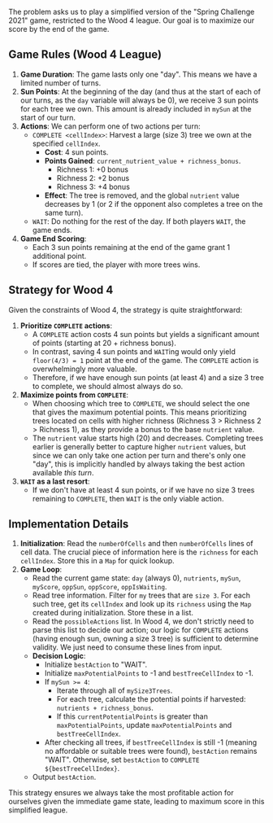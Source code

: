 The problem asks us to play a simplified version of the "Spring Challenge 2021" game, restricted to the Wood 4 league. Our goal is to maximize our score by the end of the game.

## Game Rules (Wood 4 League)

1.  **Game Duration**: The game lasts only one "day". This means we have a limited number of turns.
2.  **Sun Points**: At the beginning of the day (and thus at the start of each of our turns, as the `day` variable will always be 0), we receive 3 sun points for each tree we own. This amount is already included in `mySun` at the start of our turn.
3.  **Actions**: We can perform one of two actions per turn:
    *   `COMPLETE <cellIndex>`: Harvest a large (size 3) tree we own at the specified `cellIndex`.
        *   **Cost**: 4 sun points.
        *   **Points Gained**: `current_nutrient_value + richness_bonus`.
            *   Richness 1: +0 bonus
            *   Richness 2: +2 bonus
            *   Richness 3: +4 bonus
        *   **Effect**: The tree is removed, and the global `nutrient` value decreases by 1 (or 2 if the opponent also completes a tree on the same turn).
    *   `WAIT`: Do nothing for the rest of the day. If both players `WAIT`, the game ends.
4.  **Game End Scoring**:
    *   Each 3 sun points remaining at the end of the game grant 1 additional point.
    *   If scores are tied, the player with more trees wins.

## Strategy for Wood 4

Given the constraints of Wood 4, the strategy is quite straightforward:

1.  **Prioritize `COMPLETE` actions**:
    *   A `COMPLETE` action costs 4 sun points but yields a significant amount of points (starting at 20 + richness bonus).
    *   In contrast, saving 4 sun points and `WAIT`ing would only yield `floor(4/3) = 1` point at the end of the game. The `COMPLETE` action is overwhelmingly more valuable.
    *   Therefore, if we have enough sun points (at least 4) and a size 3 tree to complete, we should almost always do so.
2.  **Maximize points from `COMPLETE`**:
    *   When choosing which tree to `COMPLETE`, we should select the one that gives the maximum potential points. This means prioritizing trees located on cells with higher richness (Richness 3 > Richness 2 > Richness 1), as they provide a bonus to the base `nutrient` value.
    *   The `nutrient` value starts high (20) and decreases. Completing trees earlier is generally better to capture higher `nutrient` values, but since we can only take one action per turn and there's only one "day", this is implicitly handled by always taking the best action available *this turn*.
3.  **`WAIT` as a last resort**:
    *   If we don't have at least 4 sun points, or if we have no size 3 trees remaining to `COMPLETE`, then `WAIT` is the only viable action.

## Implementation Details

1.  **Initialization**: Read the `numberOfCells` and then `numberOfCells` lines of cell data. The crucial piece of information here is the `richness` for each `cellIndex`. Store this in a `Map` for quick lookup.
2.  **Game Loop**:
    *   Read the current game state: `day` (always 0), `nutrients`, `mySun`, `myScore`, `oppSun`, `oppScore`, `oppIsWaiting`.
    *   Read tree information. Filter for `my` trees that are `size 3`. For each such tree, get its `cellIndex` and look up its `richness` using the `Map` created during initialization. Store these in a list.
    *   Read the `possibleActions` list. In Wood 4, we don't strictly need to parse this list to decide our action; our logic for `COMPLETE` actions (having enough sun, owning a size 3 tree) is sufficient to determine validity. We just need to consume these lines from input.
    *   **Decision Logic**:
        *   Initialize `bestAction` to "WAIT".
        *   Initialize `maxPotentialPoints` to -1 and `bestTreeCellIndex` to -1.
        *   If `mySun >= 4`:
            *   Iterate through all of `mySize3Trees`.
            *   For each tree, calculate the potential points if harvested: `nutrients + richness_bonus`.
            *   If this `currentPotentialPoints` is greater than `maxPotentialPoints`, update `maxPotentialPoints` and `bestTreeCellIndex`.
        *   After checking all trees, if `bestTreeCellIndex` is still -1 (meaning no affordable or suitable trees were found), `bestAction` remains "WAIT". Otherwise, set `bestAction` to `COMPLETE ${bestTreeCellIndex}`.
    *   Output `bestAction`.

This strategy ensures we always take the most profitable action for ourselves given the immediate game state, leading to maximum score in this simplified league.